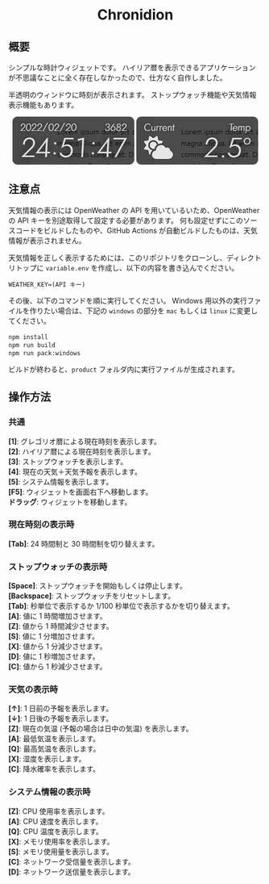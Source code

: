 <div align="center">
<h1>Chronidion</h1>
</div>


## 概要
シンプルな時計ウィジェットです。
ハイリア暦を表示できるアプリケーションが不思議なことに全く存在しなかったので、仕方なく自作しました。

半透明のウィンドウに時刻が表示されます。
ストップウォッチ機能や天気情報表示機能もあります。

<div align="center">
  <img src="document/clock.png">
  <img src="document/weather.png">
</div>

## 注意点
天気情報の表示には OpenWeather の API を用いているいため、OpenWeather の API キーを別途取得して設定する必要があります。
何も設定せずにこのソースコードをビルドしたものや、GitHub Actions が自動ビルドしたものは、天気情報が表示されません。

天気情報を正しく表示するためには、このリポジトリをクローンし、ディレクトリトップに `variable.env` を作成し、以下の内容を書き込んでください。
```
WEATHER_KEY=(API キー)
```
その後、以下のコマンドを順に実行してください。
Windows 用以外の実行ファイルを作りたい場合は、下記の `windows` の部分を `mac` もしくは `linux` に変更してください。
```
npm install
npm run build
npm run pack:windows
```
ビルドが終わると、`product` フォルダ内に実行ファイルが生成されます。

## 操作方法
### 共通
**[1]**: グレゴリオ暦による現在時刻を表示します。  
**[2]**: ハイリア暦による現在時刻を表示します。  
**[3]**: ストップウォッチを表示します。  
**[4]**: 現在の天気＋天気予報を表示します。  
**[5]**: システム情報を表示します。  
**[F5]**: ウィジェットを画面右下へ移動します。  
**ドラッグ**: ウィジェットを移動します。

### 現在時刻の表示時
**[Tab]**: 24 時間制と 30 時間制を切り替えます。

### ストップウォッチの表示時
**[Space]**: ストップウォッチを開始もしくは停止します。  
**[Backspace]**: ストップウォッチをリセットします。  
**[Tab]**: 秒単位で表示するか 1/100 秒単位で表示するかを切り替えます。  
**[A]**: 値に 1 時間増加させます。  
**[Z]**: 値から 1 時間減少させます。  
**[S]**: 値に 1 分増加させます。  
**[X]**: 値から 1 分減少させます。  
**[D]**: 値に 1 秒増加させます。  
**[C]**: 値から 1 秒減少させます。

### 天気の表示時
**[↑]**: 1 日前の予報を表示します。  
**[↓]**: 1 日後の予報を表示します。  
**[Z]**: 現在の気温 (予報の場合は日中の気温) を表示します。  
**[A]**: 最低気温を表示します。  
**[Q]**: 最高気温を表示します。  
**[X]**: 湿度を表示します。  
**[C]**: 降水確率を表示します。

### システム情報の表示時
**[Z]**: CPU 使用率を表示します。  
**[A]**: CPU 速度を表示します。  
**[Q]**: CPU 温度を表示します。  
**[X]**: メモリ使用率を表示します。  
**[S]**: メモリ使用量を表示します。  
**[C]**: ネットワーク受信量を表示します。  
**[D]**: ネットワーク送信量を表示します。  